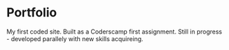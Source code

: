 # Portfolio
My first coded site. Built as a Coderscamp first assignment. Still in progress - developed parallely with new skills acquireing.

